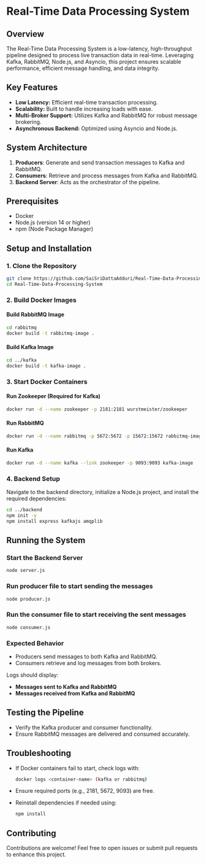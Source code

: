 # Real-Time Data Processing System

## Overview

The Real-Time Data Processing System is a low-latency, high-throughput pipeline designed to process live transaction data in real-time. Leveraging Kafka, RabbitMQ, Node.js, and Asyncio, this project ensures scalable performance, efficient message handling, and data integrity.

## Key Features

- **Low Latency:** Efficient real-time transaction processing.
- **Scalability:** Built to handle increasing loads with ease.
- **Multi-Broker Support:** Utilizes Kafka and RabbitMQ for robust message brokering.
- **Asynchronous Backend:** Optimized using Asyncio and Node.js.

## System Architecture

1. **Producers**: Generate and send transaction messages to Kafka and RabbitMQ.
2. **Consumers**: Retrieve and process messages from Kafka and RabbitMQ.
3. **Backend Server**: Acts as the orchestrator of the pipeline.

## Prerequisites

- Docker
- Node.js (version 14 or higher)
- npm (Node Package Manager)

## Setup and Installation

### 1. Clone the Repository

```bash
git clone https://github.com/SaiSriDattaAdduri/Real-Time-Data-Processing-System.git
cd Real-Time-Data-Processing-System
```

### 2. Build Docker Images

#### Build RabbitMQ Image

```bash
cd rabbitmq
docker build -t rabbitmq-image .
```

#### Build Kafka Image

```bash
cd ../kafka
docker build -t kafka-image .
```

### 3. Start Docker Containers

#### Run Zookeeper (Required for Kafka)

```bash
docker run -d --name zookeeper -p 2181:2181 wurstmeister/zookeeper
```

#### Run RabbitMQ

```bash
docker run -d --name rabbitmq -p 5672:5672 -p 15672:15672 rabbitmq-image
```

#### Run Kafka

```bash
docker run -d --name kafka --link zookeeper -p 9093:9093 kafka-image
```

### 4. Backend Setup

Navigate to the backend directory, initialize a Node.js project, and install the required dependencies:

```bash
cd ../backend
npm init -y
npm install express kafkajs amqplib
```

## Running the System

### Start the Backend Server

```bash
node server.js
```
### Run producer file to start sending the messages

```bash
node producer.js
```

### Run the consumer file to start receiving the sent messages

```bash
node consumer.js
```

### Expected Behavior

- Producers send messages to both Kafka and RabbitMQ.
- Consumers retrieve and log messages from both brokers.

Logs should display:

- **Messages sent to Kafka and RabbitMQ**
- **Messages received from Kafka and RabbitMQ**

## Testing the Pipeline

- Verify the Kafka producer and consumer functionality.
- Ensure RabbitMQ messages are delivered and consumed accurately.

## Troubleshooting

- If Docker containers fail to start, check logs with:

  ```bash
  docker logs <container-name> (kafka or rabbitmq)
  ```

- Ensure required ports (e.g., 2181, 5672, 9093) are free.

- Reinstall dependencies if needed using:

  ```bash
  npm install
  ```

## Contributing

Contributions are welcome! Feel free to open issues or submit pull requests to enhance this project.
